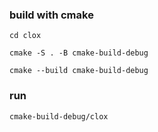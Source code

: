 ### build with cmake

`cd clox`

`cmake -S . -B cmake-build-debug`

`cmake --build cmake-build-debug`


### run

`cmake-build-debug/clox`